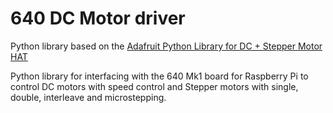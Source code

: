 640 DC Motor driver
=======================

Python library based on the [Adafruit Python Library for DC + Stepper Motor HAT](https://github.com/adafruit/Adafruit-Motor-HAT-Python-Library)

Python library for interfacing with the 640 Mk1 board for Raspberry Pi to control DC motors with speed control and Stepper motors with single, double, interleave and microstepping.
